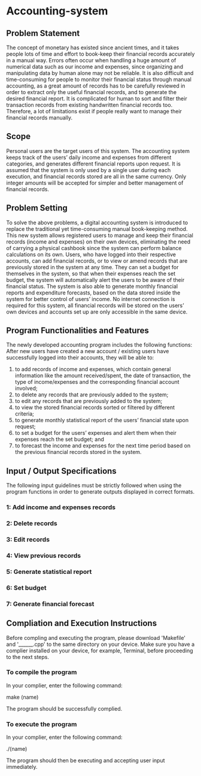# Accounting-system

## Problem Statement
The concept of monetary has existed since ancient times, and it takes people lots of time and effort to book-keep their financial records accurately in a manual way. Errors often occur when handling a huge amount of numerical data such as our income and expenses, since organizing and manipulating data by human alone may not be reliable. It is also difficult and time-consuming for people to monitor their financial status through manual accounting, as a great amount of records has to be carefully reviewed in order to extract only the useful financial records, and to generate the desired financial report. It is complicated for human to sort and filter their transaction records from existing handwritten financial records too. Therefore, a lot of limitations exist if people really want to manage their financial records manually.

## Scope
Personal users are the target users of this system. The accounting system keeps track of the users’ daily income and expenses from different categories, and generates different financial reports upon request. It is assumed that the system is only used by a single user during each execution, and financial records stored are all in the same currency. Only integer amounts will be accepted for simpler and better management of financial records. 

## Problem Setting
To solve the above problems, a digital accounting system is introduced to replace the traditional yet time-consuming manual book-keeping method. This new system allows registered users to manage and keep their financial records (income and expenses) on their own devices, eliminating the need of carrying a physical cashbook since the system can perform balance calculations on its own. Users, who have logged into their respective accounts, can add financial records, or to view or amend records that are previously stored in the system at any time. They can set a budget for themselves in the system, so that when their expenses reach the set budget, the system will automatically alert the users to be aware of their financial status. The system is also able to generate monthly financial reports and expenditure forecasts, based on the data stored inside the system for better control of users’ income. No internet connection is required for this system, all financial records will be stored on the users’ own devices and accounts set up are only accessible in the same device. 

## Program Functionalities and Features
The newly developed accounting program includes the following functions:
After new users have created a new account / existing users have successfully logged into their accounts, they will be able to:
1. to add records of income and expenses, which contain general information like the amount received/spent, the date of transaction, the type of income/expenses and the corresponding financial account involved;
2. to delete any records that are previously added to the system;
3. to edit any records that are previously added to the system;
4. to view the stored financial records sorted or filtered by different criteria;
5. to generate monthly statistical report of the users’ financial state upon request;
6. to set a budget for the users’ expenses and alert them when their expenses reach the set budget; and
7. to forecast the income and expenses for the next time period based on the previous financial records stored in the system.

##  Input / Output Specifications
The following input guidelines must be strictly followed when using the program functions in order to generate outputs displayed in correct formats. 
### 1: Add income and expenses records
### 2: Delete records
### 3: Edit records
### 4: View previous records
### 5: Generate statistical report
### 6: Set budget
### 7: Generate financial forecast

## Compliation and Execution Instructions
Before compling and executing the program, please download 'Makefile' and '______.cpp' to the same directory on your device. Make sure you have a complier installed on your device, for example, Terminal, before proceeding to the next steps.
### To compile the program
In your complier, enter the following command:

make (name)

The program should be successfully complied.
### To execute the program
In your complier, enter the following command:

./(name)

The program should then be executing and accepting user input immediately.
